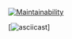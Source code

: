 [![Maintainability](https://api.codeclimate.com/v1/badges/045310a6781a92453cd4/maintainability)](https://codeclimate.com/github/JukkaHeller/jukka-project-lvl1/maintainability)

 [![asciicast](https://asciinema.org/connect/5c0b7e60-667a-4f9c-a207-4ab10f921840)]
